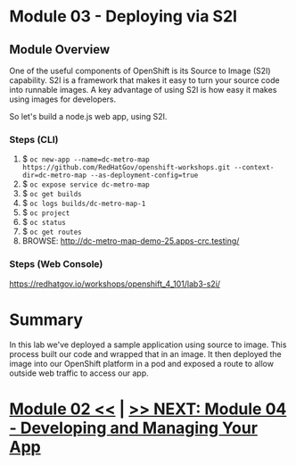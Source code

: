 # Module 03 - Deploying via S2I

## Module Overview

One of the useful components of OpenShift is its Source to Image (S2I) capability. S2I is a framework that makes it easy to turn your source code into runnable images. A key advantage of using S2I is how easy it makes using images for developers.

So let's build a node.js web app, using S2I.

### Steps (CLI)

1. $ `oc new-app --name=dc-metro-map https://github.com/RedHatGov/openshift-workshops.git --context-dir=dc-metro-map --as-deployment-config=true`
1. $ `oc expose service dc-metro-map`
1. $ `oc get builds`
1. $ `oc logs builds/dc-metro-map-1`
1. $ `oc project`
1. $ `oc status`
1. $ `oc get routes`
1. BROWSE: http://dc-metro-map-demo-25.apps-crc.testing/

### Steps (Web Console)

https://redhatgov.io/workshops/openshift_4_101/lab3-s2i/

# Summary

In this lab we've deployed a sample application using source to image. This process built our code and wrapped that in an image. It then deployed the image into our OpenShift platform in a pod and exposed a route to allow outside web traffic to access our app. 

# [Module 02 <<](../Module%2002%20-%20Your%20First%20Pod) | [>> NEXT: Module 04 - Developing and Managing Your App](../Module%2004%20-%20Developing%20and%20Managing%20Your%20App)
